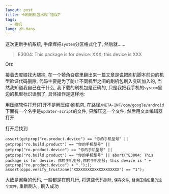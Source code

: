 ```yaml
---
layout: post
title: 卡刷刷机包出现`错误7`
tags:
  - 搞机
lang: zh-Hans
---
```



<!--more-->

这次更新手机系统, 手痒痒把`system`分区格式化了, 然后就......

> E3004: This package is for device: XXX; this device is XXX

Orz

接着去度娘找大腿抱, 在一个犄角旮瘩里翻出来一篇文章是说把刷机脚本前边的机型验证代码删除, 代码主要是为了防止不同机型之间的刷机包刷入变砖加入的, 当然我知道我自己在干什么, 我下载的刷机包是正确的, 只是我把我手机的`system`里边的机型标识误删了, 具体操作是这样地:

用压缩软件打开(打开不是解压缩)刷机包, 在路径`/META-INF/com/google/android`下面有一个名字是`updater-script`的文件, 只解压这一个文件, 然后用文本编辑器打开

打开后找到

```
assert(getprop("ro.product.device") == "你的手机型号" || getprop("ro.build.product") == "你的手机型号" || getprop("ro.product.device") == "你的手机型号" || getprop("ro.build.product") == "你的手机型号" || abort("E3004: This package is for device: 你的手机型号,你的手机型号; this device is " + getprop("ro.product.device") + "."););
assert(oppo.verify_trustzone("XXXXXXXXXXXXXXXXXXXX") == "1");
```

大致是酱紫的代码, 一般都是在前几行, 将这些代码`删除`, `保存文件`, `替换压缩包里的这个文件`, 重新刷入 , 刷入成功
